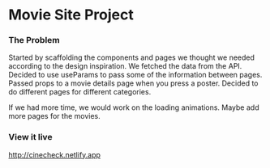 # Movie Site Project
### The Problem

Started by scaffolding the components and pages we thought we needed according to the design inspiration. We fetched the data from the API. Decided to use useParams to pass some of the information between pages. Passed props to a movie details page when you press a poster. Decided to do different pages for different categories.

If we had more time, we would work on the loading animations. Maybe add more pages for the movies.

### View it live

http://cinecheck.netlify.app

